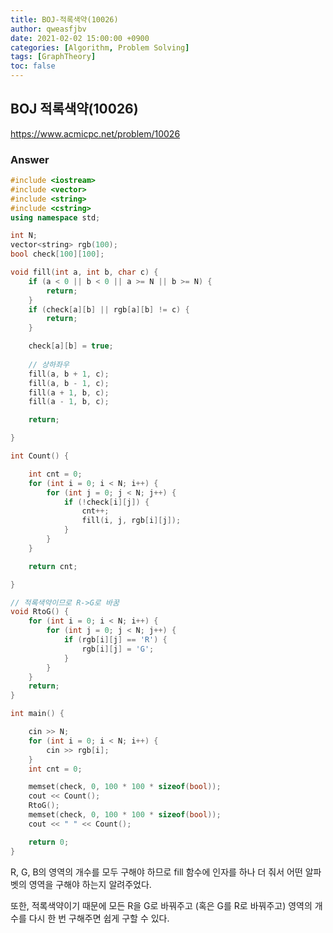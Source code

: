 ```yaml
---
title: BOJ-적록색약(10026)
author: qweasfjbv
date: 2021-02-02 15:00:00 +0900
categories: [Algorithm, Problem Solving]
tags: [GraphTheory]
toc: false
---
```


## BOJ 적록색약(10026)

<https://www.acmicpc.net/problem/10026>

### Answer

```cpp
#include <iostream>
#include <vector>
#include <string>
#include <cstring>
using namespace std;

int N;
vector<string> rgb(100);
bool check[100][100];

void fill(int a, int b, char c) {
	if (a < 0 || b < 0 || a >= N || b >= N) {
		return;
	}
	if (check[a][b] || rgb[a][b] != c) {
		return;
	}

	check[a][b] = true;
	
    // 상하좌우
	fill(a, b + 1, c);
	fill(a, b - 1, c);
	fill(a + 1, b, c);
	fill(a - 1, b, c);

	return;

}

int Count() {

	int cnt = 0;
	for (int i = 0; i < N; i++) {
		for (int j = 0; j < N; j++) {
			if (!check[i][j]) {
				cnt++;
				fill(i, j, rgb[i][j]);
			}
		}
	}

	return cnt;

}

// 적록색약이므로 R->G로 바꿈
void RtoG() {
	for (int i = 0; i < N; i++) {
		for (int j = 0; j < N; j++) {
			if (rgb[i][j] == 'R') {
				rgb[i][j] = 'G';
			}
		}
	}
	return;
}

int main() {

	cin >> N;
	for (int i = 0; i < N; i++) {
		cin >> rgb[i];
	}
	int cnt = 0;

	memset(check, 0, 100 * 100 * sizeof(bool));
	cout << Count();
	RtoG();
	memset(check, 0, 100 * 100 * sizeof(bool));
	cout << " " << Count();

	return 0;
}
```

R, G, B의 영역의 개수를 모두 구해야 하므로 fill 함수에 인자를 하나 더 줘서 어떤 알파벳의 영역을 구해야 하는지 알려주었다.

또한, 적록색약이기 때문에 모든 R을 G로 바꿔주고 (혹은 G를 R로 바꿔주고) 영역의 개수를 다시 한 번 구해주면 쉽게 구할 수 있다.